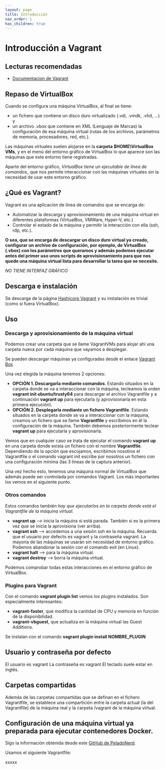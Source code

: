 ```yaml
---
layout: page
title: Introducción
nav_order: 1
has_children: true
---
```


# Introducción a Vagrant

## Lecturas recomendadas
- [Documentacion de Vagrant](https://www.vagrantup.com/docs)

## Repaso de VirtualBox
Cuando se configura una máquina VirtualBox, al final se tiene:
- un fichero que contiene un disco duro virtualizado (.vdi, .vmdk, .vhd, ...) y 
- un archivo .vbox que contiene en XML (Lenguaje de Marcas) la configuración de esa máquina virtual (rutas de los archivos, parámetros de memoria, procesadores, red, etc.).

Las máquinas virtuales suelen alojarse en la **carpeta $HOME\VirtualBox VMs**, y en el menú del entorno gráfico de VirtualBox lo que aparece son las máquinas que este entorno tiene registradas.

Aparte del entorno gráfico, _VirtualBox tiene un ejecutable de línea de comandos__ que nos permite interaccionar con las máquinas virtuales sin la necesidad de usar este entorno gráfico.

## ¿Qué es Vagrant?
Vagrant es una aplicación de línea de comandos que se encarga de:
- Automatizar la descarga y aprovisionamiento de una máquina virtual en diferentes plataformas (VirtualBox, VMWare, Hyper-V, etc.)
- Controlar el estado de la máquina y permitir la interacción con ella (ssh, rdp, etc.).

**O sea, que se encarga de descargar un disco duro virtual ya creado, configurar un archivo de configuración, por ejemplo, de VirtualBox (.vbox) con los parámetros que queramos y además podemos ejecutar antes del primer uso unos scripts de aprovisionamiento para que nos quede una máquina virtual lista para desarrollar la tarea que se necesite.**

_NO TIENE INTERFAZ GRÁFICO_

## Descarga e instalación
Se descarga de la página [Hashicorp Vagrant](https://vagrantup.com) y su instalación es trivial (como si fuera VirtualBox).

## Uso

### Descarga y aprovisionamiento de la máquina virtual

Podemos crear una carpeta que se llame VagrantVMs para alojar ahí una carpeta nueva por cada máquina que vayamos a desplegar.

Se pueden descargar máquinas ya configuradas desde el enlace [Vagrant Box](https://app.vagrantup.com/boxes/search)

Una vez elegida la máquina tenemos 2 opciones:

- **OPCIÓN 1. Descargarla mediante comandos**. Estando situados en la carpeta donde se va a interaccionar con la máquina, tecleamos la orden **vagrant init ubuntu/trusty64** para descargar el archivo Vagrantfile y a continuación **vagrant up** para ejecutarla (y aprovisionarla en esta primera ejecución).
- **OPCIÓN 2. Desplegarla mediante un fichero Vagrantfile**. Estando situados en la carpeta donde se va a interaccionar con la máquina, creamos un fichero que se llame **Vagrantfile** y escribimos en él la configuración de la máquina. También debemos posteriormente teclear **vagrant up** para ejecutarla y aprovisionarla.

Vemos que en cualquier caso se trata de ejecutar el comando **vagrant up** en una carpeta donde exista un fichero con el nombre **Vagrantfile**. Dependiendo de la opción que escojamos, escribimos nosotros el Vagrantfile o el comando vagrant init escribe por nosotros un fichero con una configuración mínima (las 3 líneas de la captura anterior).

Una vez hecho esto, tenemos una máquina normal de VirtualBox que además puede ser controlada por comandos Vagrant. Los más importantes los vemos en el siguiente punto.

### Otros comandos
Estos comandos también _hay que ejecutarlos en la carpeta donde está el Vagrantfile de la máquina virtual_.
- **vagrant up** --> inicia la máquina si está parada. También si es la primera vez que se inicia la aprovisiona (ver arriba).
- **vagrant ssh** --> accedemos a una sesión ssh en la máquina. Recuerda que el usuario por defecto es vagrant y la contraseña vagrant. La mayoría de las máquinas se usarán sin necesidad de entorno gráfico. Podemos abandonar la sesión con el comando exit (en Linux).
- **vagrant halt** --> para la máquina virtual.
- **vagrant destroy** --> borra la máquina virtual.

Podemos comprobar todas estas interacciones en el entorno gráfico de VirtualBox.

### Plugins para Vagrant
Con el comando **vagrant plugin list** vemos los plugins instalados.
Son especialmente interesantes:
- **vagrant-faster**, que modifica la cantidad de CPU y memoria en función de la disponibilidad.
- **vagrant-vbguest**, que actualiza en la máquina virtual las Guest Additions.

Se instalan con el comando **vagrant plugin install NOMBRE_PLUGIN**

## Usuario y contraseña por defecto
El usuario es vagrant
La contraseña es vagrant
El teclado suele estar en inglés.

## Carpetas compartidas
Además de las carpetas compartidas que se definan en el fichero Vagrantfile, se establece una compartición entre la carpeta actual (la del Vagrantfile) de la máquina real y la carpeta /vagrant de la máquina virtual.

## Configuración de una máquina virtual ya preparada para ejecutar contenedores Docker.
Sigo la información obtenida desde este [GitHub de PeladoNerd](https://github.com/pablokbs/peladonerd/tree/master/docker/13).

Usamos el siguiente Vagrantfile:

xxxxx
